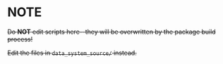 # NOTE

~~Do **NOT** edit scripts here--they will be overwritten by the package build process!~~

~~Edit the files in `data_system_source/` instead.~~
